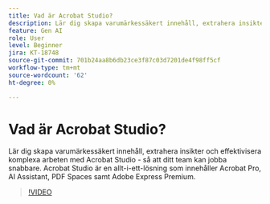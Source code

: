 ```yaml
---
title: Vad är Acrobat Studio?
description: Lär dig skapa varumärkessäkert innehåll, extrahera insikter och effektivisera komplexa verk med Acrobat Studio
feature: Gen AI
role: User
level: Beginner
jira: KT-18748
source-git-commit: 701b24aa8b6db23ce3f87c03d7201de4f98ff5cf
workflow-type: tm+mt
source-wordcount: '62'
ht-degree: 0%

---
```


# Vad är Acrobat Studio?

Lär dig skapa varumärkessäkert innehåll, extrahera insikter och effektivisera komplexa arbeten med Acrobat Studio - så att ditt team kan jobba snabbare. Acrobat Studio är en allt-i-ett-lösning som innehåller Acrobat Pro, AI Assistant, PDF Spaces samt Adobe Express Premium.

>[!VIDEO](https://video.tv.adobe.com/v/3475053?quality=12&learn=on&hidetitle=true)
